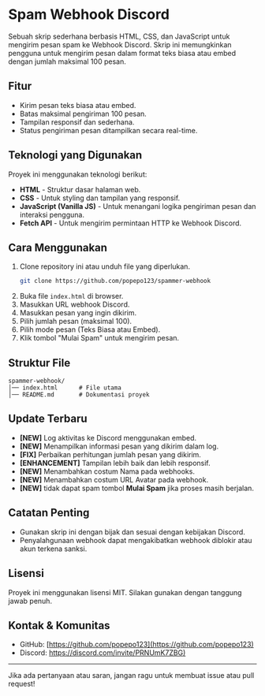 # Spam Webhook Discord

Sebuah skrip sederhana berbasis HTML, CSS, dan JavaScript untuk mengirim pesan spam ke Webhook Discord. Skrip ini memungkinkan pengguna untuk mengirim pesan dalam format teks biasa atau embed dengan jumlah maksimal 100 pesan.

## Fitur
- Kirim pesan teks biasa atau embed.
- Batas maksimal pengiriman 100 pesan.
- Tampilan responsif dan sederhana.
- Status pengiriman pesan ditampilkan secara real-time.

## Teknologi yang Digunakan
Proyek ini menggunakan teknologi berikut:
- **HTML** - Struktur dasar halaman web.
- **CSS** - Untuk styling dan tampilan yang responsif.
- **JavaScript (Vanilla JS)** - Untuk menangani logika pengiriman pesan dan interaksi pengguna.
- **Fetch API** - Untuk mengirim permintaan HTTP ke Webhook Discord.

## Cara Menggunakan
1. Clone repository ini atau unduh file yang diperlukan.
   ```sh
   git clone https://github.com/popepo123/spammer-webhook
   ```
2. Buka file `index.html` di browser.
3. Masukkan URL webhook Discord.
4. Masukkan pesan yang ingin dikirim.
5. Pilih jumlah pesan (maksimal 100).
6. Pilih mode pesan (Teks Biasa atau Embed).
7. Klik tombol "Mulai Spam" untuk mengirim pesan.

## Struktur File
```
spammer-webhook/
│── index.html      # File utama
│── README.md       # Dokumentasi proyek
```

## Update Terbaru
- **[NEW]** Log aktivitas ke Discord menggunakan embed.
- **[NEW]** Menampilkan informasi pesan yang dikirim dalam log.
- **[FIX]** Perbaikan perhitungan jumlah pesan yang dikirim.
- **[ENHANCEMENT]** Tampilan lebih baik dan lebih responsif.
- **[NEW]** Menambahkan costum Nama pada webhooks.
- **[NEW]** Menambahkan costum URL Avatar pada webhook.
- **[NEW]** tidak dapat spam tombol **Mulai Spam** jika proses masih berjalan.

## Catatan Penting
- Gunakan skrip ini dengan bijak dan sesuai dengan kebijakan Discord.
- Penyalahgunaan webhook dapat mengakibatkan webhook diblokir atau akun terkena sanksi.

## Lisensi
Proyek ini menggunakan lisensi MIT. Silakan gunakan dengan tanggung jawab penuh.

## Kontak & Komunitas
- GitHub: [https://github.com/popepo123](https://github.com/popepo123)
- Discord: [https://discord.com/invite/PRNUmK7ZBG)](https://discord.com/invite/PRNUmK7ZBG)

---

Jika ada pertanyaan atau saran, jangan ragu untuk membuat issue atau pull request!

